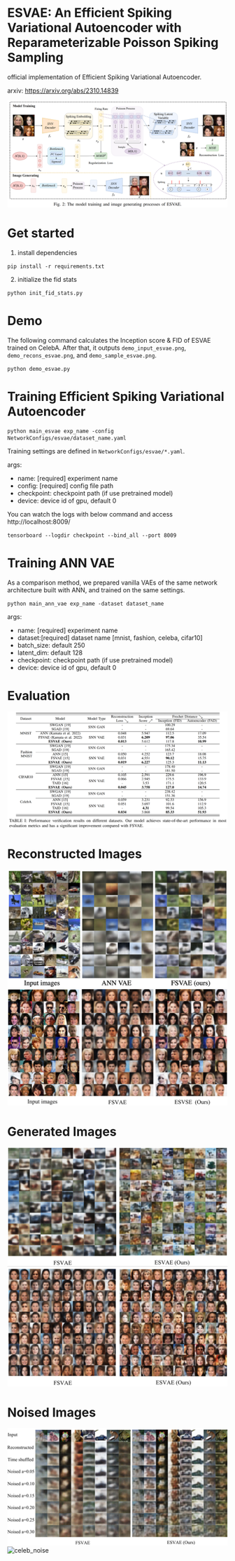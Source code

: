 # ESVAE: An Efficient Spiking Variational Autoencoder with Reparameterizable Poisson Spiking Sampling

official implementation of Efficient Spiking Variational Autoencoder.

arxiv: https://arxiv.org/abs/2310.14839

![overview](./imgs/ESVAE_framework.png?raw=true)

# Get started

1. install dependencies

```
pip install -r requirements.txt
```

2. initialize the fid stats

```
python init_fid_stats.py
```

# Demo
The following command calculates the Inception score & FID of ESVAE trained on CelebA. After that, it outputs `demo_input_esvae.png`, `demo_recons_esvae.png`, and `demo_sample_esvae.png`.
```
python demo_esvae.py
```

# Training Efficient Spiking Variational Autoencoder
```
python main_esvae exp_name -config NetworkConfigs/esvae/dataset_name.yaml
```

Training settings are defined in `NetworkConfigs/esvae/*.yaml`.

args:
- name: [required] experiment name
- config: [required] config file path
- checkpoint: checkpoint path (if use pretrained model) 
- device: device id of gpu, default 0

You can watch the logs with below command and access http://localhost:8009/ 

```
tensorboard --logdir checkpoint --bind_all --port 8009
```

# Training ANN VAE
As a comparison method, we prepared vanilla VAEs of the same network architecture built with ANN, and trained on the same settings.

```
python main_ann_vae exp_name -dataset dataset_name
```

args: 
- name: [required] experiment name
- dataset:[required] dataset name [mnist, fashion, celeba, cifar10]
- batch_size: default 250
- latent_dim: default 128
- checkpoint: checkpoint path (if use pretrained model) 
- device: device id of gpu, default 0

# Evaluation
![results](imgs/results.png)

# Reconstructed Images
![cifar_recons](imgs/cifar_recons_appendix.png)
![celeb_recons](imgs/celeb_recons_appendix.png)

# Generated Images
![cifar](imgs/cifar_generated_images_appendix.png)
![celeb](imgs/celeb_generated_images_appendix.png)

# Noised Images
![cifar_noise](imgs/cifar_noised_images.png)
![celeb_noise](imgs/celeb_noised_images.png)

